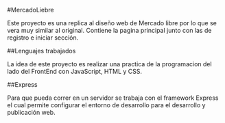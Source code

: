 #MercadoLiebre

Este proyecto es una replica al diseño web de Mercado libre por lo que se vera muy similar al original. Contiene la pagina principal junto con las de registro e iniciar sección.


##Lenguajes trabajados

La idea de este proyecto es realizar una practica de la programacion del lado del FrontEnd con JavaScript, HTML y CSS.


##Express

Para que pueda correr en un servidor se trabaja con el framework Express el cual permite configurar el entorno de desarrollo para el desarrollo y publicación web.
